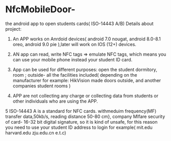 # NfcMobileDoor-
the android app to open students cards( ISO-14443 A/B) 
Details about project: 


1. An APP works on Anrdoid devices( android 7.0 nougat, android 8.0-8.1 oreo, android 9.0 pie ),later will work on IOS (12+) devices.

2. AN app can read, write NFC tags => emulate NFC tags, which means you can use your mobile phone instead your student ID card.

3. App can be used for different purposes: open the student dormitory, room ;  outside- all the facilities included( depending on the manufacturer for example: HikVision made doors outside, and another companies student rooms ) 


4. APP are not collecting any charge or collecting data from students or other individuals who are using the APP. 



5 ISO-14443 A is a standard for NFC cards. withmeduim frequency(MF) transfer data,50kb/s, reading distance 50-80 cm}, company MIfare 
security of card- 16-32 bit digital signature, so it is kind of unsafe, for this reason you need to use your student ID address to login  for example( mit.edu  harvard.edu  zju.edu.cn  e.t.c) 

